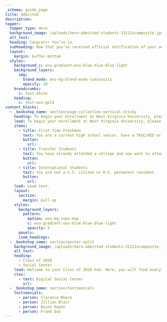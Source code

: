 ```yaml
---
_schema: guide_page
title: Admitted
description:
topper:
  topper_type: Hero
  background_image: /uploads/hero-admitted-students-31212scomposite.jpg
  alt_text:
  heading: Congrats! You’re in.
  subheading: Now that you’ve received official notification of your acceptance, it’s time to get down to business.
  layout:
    margin: buffer-bottom
  styles:
    background_c: wvu-gradient-wvu-blue-blue-blue-light
    background_layers:
      img:
        blend_mode: wvu-bg-blend-mode-luminosity
        opacity: 10
    breadcrumbs:
      c: text-white
    heading:
      c: text-wvu-gold
content_blocks:
  - _bookshop_name: section/page-collection-vertical-sticky
    heading: To begin your enrollment at West Virginia University, please select your admission type.
    lead: To begin your enrollment at West Virginia University, please select your admission type.
    items:
      - title: First-Time Freshmen
        text: You are a current high school senior, have a TASC/GED or haven't attended college since graduating.
        button:
          url:
      - title: Transfer Students
        text: You have already attended a college and now want to attend WVU.
        button:
          url:
      - title: International Students
        text: You are not a U.S. citizen or U.S. permanent resident.
        button:
          url:
    lead: Lead text.
    layout:
      section:
        margin: pull-up
    styles:
      background_layers:
        pattern:
          option: wvu-bg-topo-map
          c: wvu-gradient-wvu-blue-blue-blue-light
          opacity: 5
      panels:
      item_headings:
  - _bookshop_name: section/poster-split
    background_image: /uploads/hero-admitted-students-31212scomposite.jpg
    alt_text:
    heading:
      - Class of 2028
      - Social Center
    lead: Welcome to your Class of 2028 hub. Here, you will find everything you need to start your journey as a Mountaineer.
    ctas:
      - text: Digital Social Center
        url:
  - _bookshop_name: section/testimonials
    testimonials:
      - person: Clarence Moore
      - person: Jillian Blair
      - person: Quinn Hopen
      - person: Frank Dux
---
```

